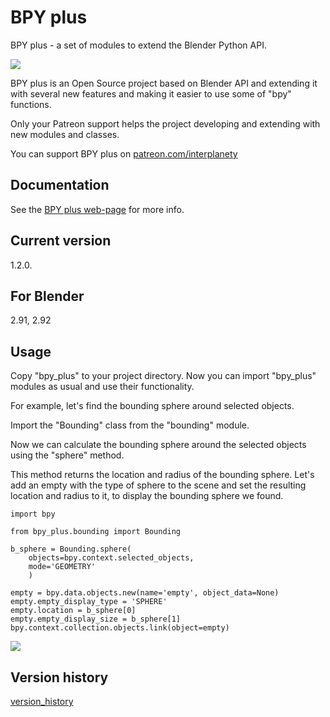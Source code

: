 # BPY plus
BPY plus - a set of modules to extend the Blender Python API.

<img src="https://b3d.interplanety.org/wp-content/upload_content/2021/02/preview_00_1200x600-560x280.jpg"><p>

BPY plus is an Open Source project based on Blender API and extending it with several new features and making it easier to use some of "bpy" functions.

Only your Patreon support helps the project developing and extending with new modules and classes.

You can support BPY plus on <a href="https://www.patreon.com/interplanety">patreon.com/interplanety</a>

Documentation
-
See the <a href="https://b3d.interplanety.org/en/bpy-plus-2/">BPY plus web-page</a> for more info. 

Current version
-
1.2.0.

For Blender
-
2.91, 2.92

Usage
-
Copy "bpy_plus" to your project directory. Now you can import "bpy_plus" modules as usual and use their functionality.

For example, let's find the bounding sphere around selected objects.

Import the "Bounding" class from the "bounding" module.

Now we can calculate the bounding sphere around the selected objects using the "sphere" method.

This method returns the location and radius of the bounding sphere. Let's add an empty with the type of sphere to the scene and set the resulting location and radius to it, to display the bounding sphere we found.

    import bpy

    from bpy_plus.bounding import Bounding
    
    b_sphere = Bounding.sphere(
        objects=bpy.context.selected_objects,
        mode='GEOMETRY'
        )
    
    empty = bpy.data.objects.new(name='empty', object_data=None)
    empty.empty_display_type = 'SPHERE'
    empty.location = b_sphere[0]
    empty.empty_display_size = b_sphere[1]
    bpy.context.collection.objects.link(object=empty)

<img src="https://b3d.interplanety.org/wp-content/upload_content/2021/02/bounding_sphere-390x315.jpg"><p>

Version history
-
[version_history](version_history.md)
